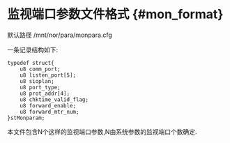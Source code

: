 监视端口参数文件格式 {#mon_format}
================

默认路径 /mnt/nor/para/monpara.cfg

一条记录结构如下:

	typedef struct{
		u8 comm_port;
		u8 listen_port[5];
		u8 sioplan;
		u8 port_type;
		u8 prot_addr[4];
		u8 chktime_valid_flag;
		u8 forward_enable;
		u8 forward_mtr_num;
	}stMonparam;

本文件包含N个这样的监视端口参数,N由系统参数的监视端口个数确定.
